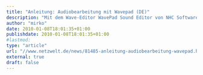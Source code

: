 ```yaml
---
title: "Anleitung: Audiobearbeitung mit Wavepad (DE)"
description: "Mit dem Wave-Editor WavePad Sound Editor von NHC Software können Musiker und Musikinteressierte Audiodaten aufnehmen, schneiden und mit Effekten und Filtern versehen."
author: "mirko"
date: 2010-01-08T18:01:35+01:00
publishdate: 2010-01-08T18:01:35+01:00
#lastmod: 
type: "article"
url: "//www.netzwelt.de/news/81485-anleitung-audiobearbeitung-wavepad.html"
external: true
draft: false
---
```

